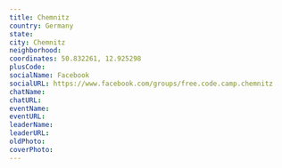 ```yaml
---
title: Chemnitz
country: Germany
state: 
city: Chemnitz
neighborhood: 
coordinates: 50.832261, 12.925298
plusCode:
socialName: Facebook
socialURL: https://www.facebook.com/groups/free.code.camp.chemnitz
chatName:
chatURL:
eventName:
eventURL:
leaderName:
leaderURL:
oldPhoto: 
coverPhoto:
---
```

